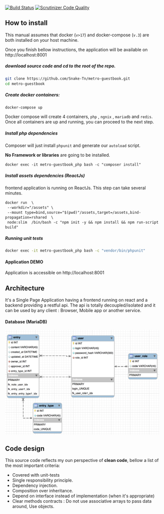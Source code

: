 [![Build Status](https://travis-ci.com/Snake-Tn/metro-guestbook.svg?token=pd8qknJ7Y5UQZCgWZaQx&branch=master)](https://travis-ci.com/Snake-Tn/metro-guestbook)
[![Scrutinizer Code Quality](https://scrutinizer-ci.com/g/Snake-Tn/metro-guestbook/badges/quality-score.png?b=master&s=05f3f61e1a4506ce510df380cdc9d8ee40603dd5)](https://scrutinizer-ci.com/g/Snake-Tn/metro-guestbook/?branch=master)

## How to install
This manual assumes that docker (`v>17`) and docker-compose (`v.3`) are both installed on your host machine.

Once you finish bellow instructions, the application will be available on http://localhost:8001
 
##### download source code and cd to the root of the repo.
```bash
git clone https://github.com/Snake-Tn/metro-guestbook.git
cd metro-guestbook
```

##### Create docker containers:
```bash
docker-compose up
```
Docker compose will create 4 containers, `php` , `ngnix` , `mariadb` and `redis`. 
Once all containers are up and running, you can proceed to the next step.

##### Install php dependencies
Composer will just install `phpunit` and generate our `autoload` script.

**No Framework or libraries** are going to be installed.

```
docker exec -it metro-guestbook_php bash -c "composer install"
```

##### Install assets dependencies (ReactJs)
frontend application is running on ReactJs.
This step can take several minutes.
```
docker run  \
 --workdir="/assets" \
 --mount type=bind,source="$(pwd)"/assets,target=/assets,bind-propagation=rshared  \
 node:slim  /bin/bash -c "npm init -y && npm install && npm run-script build"

 ```
##### Running unit tests
```bash
docker exec -it metro-guestbook_php bash -c "vendor/bin/phpunit"
```


#### Application DEMO
Application is accessible on http://localhost:8001

## Architecture

It's a Single Page Application having a frontend running on react and a backend providing a restful api.
The api is totally decoupled/isolated and it can be used by any client : Browser, Mobile app or another service.

#### Database (MariaDB)

![Database schema](uml/db_design.png? "Database schema")

## Code design
This source code reflects my oun perspective of **clean code**, bellow a list of the most important criteria:

- Covered with unit-tests
- Single responsibility principle.
- Dependency injection.
- Composition over inheritance.
- Depend on interface instead of implementation (when it's appropriate)
- Clear methods contracts : Do not use associative arrays to pass data around, Use objects.





